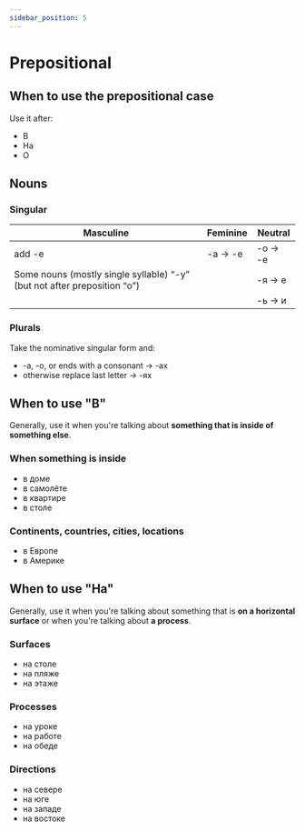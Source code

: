 ```yaml
---
sidebar_position: 5
---
```


# Prepositional

## When to use the prepositional case

Use it after:

* В
* На
* О

## Nouns

### Singular

| Masculine                     | Feminine                          | Neutral                 |
|-------------------------------|-----------------------------------|-------------------------|
| add -е | -а -> -е | -о -> -е                        | 
| Some nouns (mostly single syllable) “-у” (but not after preposition “о”) | | -я -> е                         | 
| | | -ь -> и                         | 

### Plurals

Take the nominative singular form and:

* -а, -о, or ends with a consonant -> -ах
* otherwise replace last letter -> -ях

## When to use "В"

Generally, use it when you're talking about **something that is inside of something else**.

### When something is inside

* в доме
* в самолёте
* в квартире
* в столе

### Continents, countries, cities, locations

* в Европе
* в Америке

## When to use "На"

Generally, use it when you're talking about something that is **on a horizontal surface** or when you're talking about **a process**.

### Surfaces

* на столе
* на пляже
* на этаже

### Processes

* на уроке
* на работе
* на обеде

### Directions

* на севере
* на юге
* на западе
* на востоке



